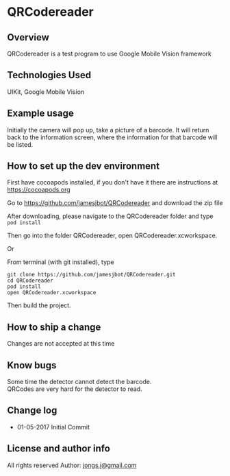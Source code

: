 # QRCodereader

## Overview
QRCodereader is a test program to use Google Mobile Vision framework

## Technologies Used
UIKit, Google Mobile Vision  

## Example usage

Initially the camera will pop up, take a picture of a barcode.
It will return back to the information screen, where the information for that barcode will be listed.

## How to set up the dev environment
First have cocoapods installed, if you don't have it there are instructions at https://cocoapods.org

Go to https://github.com/jamesjbot/QRCodereader and download the zip file

After downloading, please navigate to the QRCodereader folder and type `pod install`

Then go into the folder QRCodereader, open QRCodereader.xcworkspace.

Or

From terminal (with git installed), type 
```
git clone https://github.com/jamesjbot/QRCodereader.git
cd QRCodereader
pod install
open QRCodereader.xcworkspace
```

Then build the project.

## How to ship a change
Changes are not accepted at this time

## Know bugs
Some time the detector cannot detect the barcode.    
QRCodes are very hard for the detector to read.
 
## Change log
* 01-05-2017 Initial Commit

## License and author info
All rights reserved
Author: jongs.j@gmail.com
